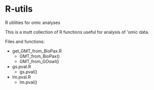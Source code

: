 # R-utils
R utilities for omic analyses

This is a mutt collection of R functions useful for analysis of 'omic data.

Files and functions:

* get_GMT_from_BioPax.R
  * GMT_from_BioPax()
  * GMT_from_GOowl()
* gs.pval.R
  * gs.pval()
* lm.pval.R
  * lm.pval()

